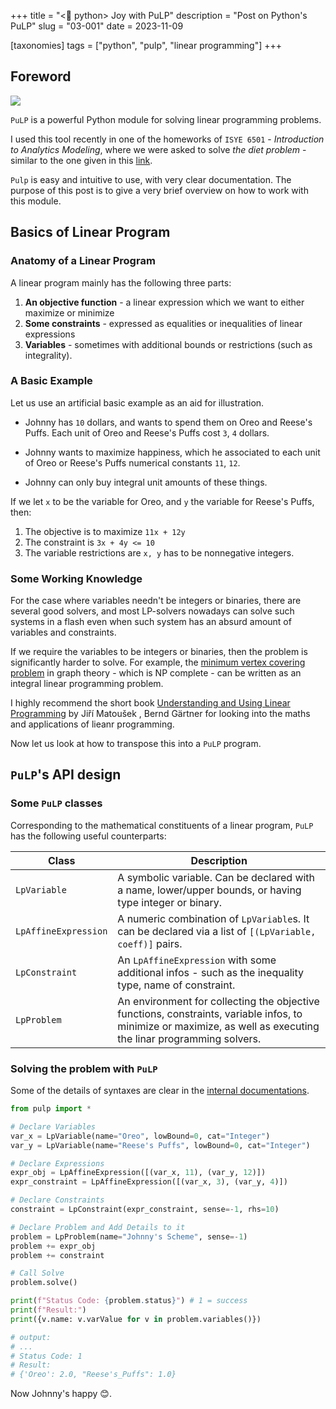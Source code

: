 +++
title = "<🐍 python> Joy with PuLP"
description = "Post on Python's PuLP"
slug = "03-001"
date = 2023-11-09

[taxonomies]
tags = ["python", "pulp", "linear programming"]
+++

## Foreword

![](../pulp.png)

`PuLP` is a powerful Python module for solving linear programming problems.

I used this tool recently in one of the homeworks of `ISYE 6501` - _Introduction to Analytics Modeling_, where we were asked to solve _the diet problem_ - similar to the one given in this [link](https://neos-guide.org/case-studies/om/the-diet-problem/).

`Pulp` is easy and intuitive to use, with very clear documentation. The purpose of this post is to give a very brief overview on how to work with this module.

## Basics of Linear Program

### Anatomy of a Linear Program

A linear program mainly has the following three parts:

1. **An objective function** - a linear expression which we want to either maximize or minimize
2. **Some constraints** - expressed as equalities or inequalities of linear expressions
3. **Variables** - sometimes with additional bounds or restrictions (such as integrality).

### A Basic Example

Let us use an artificial basic example as an aid for illustration.

- Johnny has `10` dollars, and wants to spend them on Oreo and Reese's Puffs. Each unit of Oreo and Reese's Puffs cost `3`, `4` dollars.

- Johnny wants to maximize happiness, which he associated to each unit of Oreo or Reese's Puffs numerical constants `11`, `12`.

- Johnny can only buy integral unit amounts of these things.

If we let `x` to be the variable for Oreo, and `y` the variable for Reese's Puffs, then:

1. The objective is to maximize `11x + 12y`
2. The constraint is `3x + 4y <= 10`
3. The variable restrictions are `x, y` has to be nonnegative integers.

### Some Working Knowledge

For the case where variables needn't be integers or binaries, there are several good solvers, and most LP-solvers nowadays can solve such systems in a flash even when such system has an absurd amount of variables and constraints.

If we require the variables to be integers or binaries, then the problem is significantly harder to solve. For example, the [minimum vertex covering problem](https://en.wikipedia.org/wiki/Vertex_cover#Computational_problem) in graph theory - which is NP complete - can be written as an integral linear programming problem.

I highly recommend the short book [Understanding and Using Linear Programming](https://link.springer.com/book/10.1007/978-3-540-30717-4) by Jiří Matoušek , Bernd Gärtner for looking into the maths and applications of lieanr programming.

Now let us look at how to transpose this into a `PuLP` program.

## `PuLP`'s API design

### Some `PuLP` classes

Corresponding to the mathematical constituents of a linear program, `PuLP` has the following useful counterparts:

| Class                | Description                                                                                                                                                      |
| -------------------- | ---------------------------------------------------------------------------------------------------------------------------------------------------------------- |
| `LpVariable`         | A symbolic variable. Can be declared with a name, lower/upper bounds, or having type integer or binary.                                                          |
| `LpAffineExpression` | A numeric combination of `LpVariable`s. It can be declared via a list of `[(LpVariable, coeff)]` pairs.                                                          |
| `LpConstraint`       | An `LpAffineExpression` with some additional infos - such as the inequality type, name of constraint.                                                            |
| `LpProblem`          | An environment for collecting the objective functions, constraints, variable infos, to minimize or maximize, as well as executing the linar programming solvers. |

### Solving the problem with `PuLP`

Some of the details of syntaxes are clear in the [internal documentations](https://coin-or.github.io/pulp/technical/pulp.html).

```python
from pulp import *

# Declare Variables
var_x = LpVariable(name="Oreo", lowBound=0, cat="Integer")
var_y = LpVariable(name="Reese's Puffs", lowBound=0, cat="Integer")

# Declare Expressions
expr_obj = LpAffineExpression([(var_x, 11), (var_y, 12)])
expr_constraint = LpAffineExpression([(var_x, 3), (var_y, 4)])

# Declare Constraints
constraint = LpConstraint(expr_constraint, sense=-1, rhs=10)

# Declare Problem and Add Details to it
problem = LpProblem(name="Johnny's Scheme", sense=-1)
problem += expr_obj
problem += constraint

# Call Solve
problem.solve()

print(f"Status Code: {problem.status}") # 1 = success
print(f"Result:")
print({v.name: v.varValue for v in problem.variables()})

# output:
# ...
# Status Code: 1
# Result:
# {'Oreo': 2.0, "Reese's_Puffs": 1.0}
```

Now Johnny's happy 😊.
